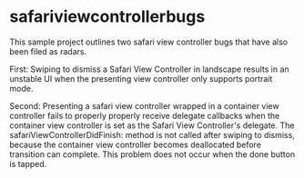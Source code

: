 # safariviewcontrollerbugs

This sample project outlines two safari view controller bugs
that have also been filed as radars.

First:
Swiping to dismiss a Safari View Controller in landscape results in an unstable UI
when the presenting view controller only supports portrait mode.

Second:
Presenting a safari view controller wrapped in a container view controller
fails to properly properly receive delegate callbacks when the container view controller
is set as the Safari View Controller's delegate. The safariViewControllerDidFinish:
method is not called after swiping to dismiss, because the container view controller
becomes deallocated before transition can complete. This problem does not occur
when the done button is tapped.